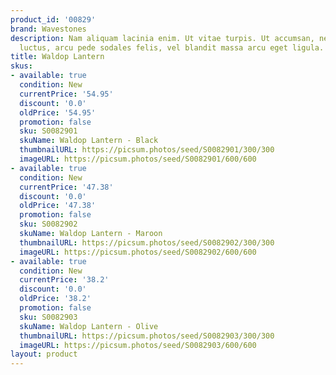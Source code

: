 ```yaml
---
product_id: '00829'
brand: Wavestones
description: Nam aliquam lacinia enim. Ut vitae turpis. Ut accumsan, neque id gravida
  luctus, arcu pede sodales felis, vel blandit massa arcu eget ligula.
title: Waldop Lantern
skus:
- available: true
  condition: New
  currentPrice: '54.95'
  discount: '0.0'
  oldPrice: '54.95'
  promotion: false
  sku: S0082901
  skuName: Waldop Lantern - Black
  thumbnailURL: https://picsum.photos/seed/S0082901/300/300
  imageURL: https://picsum.photos/seed/S0082901/600/600
- available: true
  condition: New
  currentPrice: '47.38'
  discount: '0.0'
  oldPrice: '47.38'
  promotion: false
  sku: S0082902
  skuName: Waldop Lantern - Maroon
  thumbnailURL: https://picsum.photos/seed/S0082902/300/300
  imageURL: https://picsum.photos/seed/S0082902/600/600
- available: true
  condition: New
  currentPrice: '38.2'
  discount: '0.0'
  oldPrice: '38.2'
  promotion: false
  sku: S0082903
  skuName: Waldop Lantern - Olive
  thumbnailURL: https://picsum.photos/seed/S0082903/300/300
  imageURL: https://picsum.photos/seed/S0082903/600/600
layout: product
---
```

